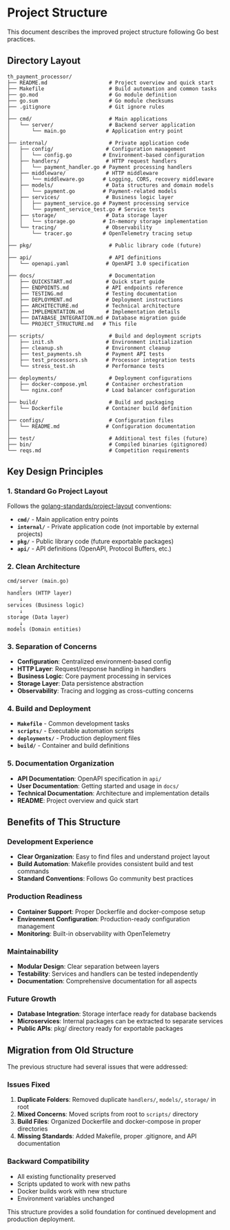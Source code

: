 # Project Structure

This document describes the improved project structure following Go best practices.

## Directory Layout

```
th_payment_processor/
├── README.md                    # Project overview and quick start
├── Makefile                     # Build automation and common tasks
├── go.mod                       # Go module definition
├── go.sum                       # Go module checksums
├── .gitignore                   # Git ignore rules
│
├── cmd/                         # Main applications
│   └── server/                  # Backend server application
│       └── main.go             # Application entry point
│
├── internal/                    # Private application code
│   ├── config/                 # Configuration management
│   │   └── config.go          # Environment-based configuration
│   ├── handlers/               # HTTP request handlers
│   │   └── payment_handler.go # Payment processing handlers
│   ├── middleware/             # HTTP middleware
│   │   └── middleware.go      # Logging, CORS, recovery middleware
│   ├── models/                 # Data structures and domain models
│   │   └── payment.go         # Payment-related models
│   ├── services/               # Business logic layer
│   │   ├── payment_service.go # Payment processing service
│   │   └── payment_service_test.go # Service tests
│   ├── storage/                # Data storage layer
│   │   └── storage.go         # In-memory storage implementation
│   └── tracing/                # Observability
│       └── tracer.go          # OpenTelemetry tracing setup
│
├── pkg/                         # Public library code (future)
│
├── api/                         # API definitions
│   └── openapi.yaml            # OpenAPI 3.0 specification
│
├── docs/                        # Documentation
│   ├── QUICKSTART.md           # Quick start guide
│   ├── ENDPOINTS.md            # API endpoints reference
│   ├── TESTING.md              # Testing documentation
│   ├── DEPLOYMENT.md           # Deployment instructions
│   ├── ARCHITECTURE.md         # Technical architecture
│   ├── IMPLEMENTATION.md       # Implementation details
│   ├── DATABASE_INTEGRATION.md # Database migration guide
│   └── PROJECT_STRUCTURE.md   # This file
│
├── scripts/                     # Build and deployment scripts
│   ├── init.sh                 # Environment initialization
│   ├── cleanup.sh              # Environment cleanup
│   ├── test_payments.sh        # Payment API tests
│   ├── test_processors.sh      # Processor integration tests
│   └── stress_test.sh          # Performance tests
│
├── deployments/                 # Deployment configurations
│   ├── docker-compose.yml      # Container orchestration
│   └── nginx.conf              # Load balancer configuration
│
├── build/                       # Build and packaging
│   └── Dockerfile              # Container build definition
│
├── configs/                     # Configuration files
│   └── README.md               # Configuration documentation
│
├── test/                        # Additional test files (future)
├── bin/                         # Compiled binaries (gitignored)
└── reqs.md                      # Competition requirements
```

## Key Design Principles

### 1. Standard Go Project Layout
Follows the [golang-standards/project-layout](https://github.com/golang-standards/project-layout) conventions:

- **`cmd/`** - Main application entry points
- **`internal/`** - Private application code (not importable by external projects)
- **`pkg/`** - Public library code (future exportable packages)
- **`api/`** - API definitions (OpenAPI, Protocol Buffers, etc.)

### 2. Clean Architecture
```
cmd/server (main.go)
    ↓
handlers (HTTP layer)
    ↓  
services (Business logic)
    ↓
storage (Data layer)
    ↓
models (Domain entities)
```

### 3. Separation of Concerns
- **Configuration**: Centralized environment-based config
- **HTTP Layer**: Request/response handling in handlers
- **Business Logic**: Core payment processing in services  
- **Storage Layer**: Data persistence abstraction
- **Observability**: Tracing and logging as cross-cutting concerns

### 4. Build and Deployment
- **`Makefile`** - Common development tasks
- **`scripts/`** - Executable automation scripts
- **`deployments/`** - Production deployment files
- **`build/`** - Container and build definitions

### 5. Documentation Organization
- **API Documentation**: OpenAPI specification in `api/`
- **User Documentation**: Getting started and usage in `docs/`
- **Technical Documentation**: Architecture and implementation details
- **README**: Project overview and quick start

## Benefits of This Structure

### Development Experience
- **Clear Organization**: Easy to find files and understand project layout
- **Build Automation**: Makefile provides consistent build and test commands
- **Standard Conventions**: Follows Go community best practices

### Production Readiness
- **Container Support**: Proper Dockerfile and docker-compose setup
- **Environment Configuration**: Production-ready configuration management
- **Monitoring**: Built-in observability with OpenTelemetry

### Maintainability
- **Modular Design**: Clear separation between layers
- **Testability**: Services and handlers can be tested independently
- **Documentation**: Comprehensive documentation for all aspects

### Future Growth
- **Database Integration**: Storage interface ready for database backends
- **Microservices**: Internal packages can be extracted to separate services
- **Public APIs**: pkg/ directory ready for exportable packages

## Migration from Old Structure

The previous structure had several issues that were addressed:

### Issues Fixed
1. **Duplicate Folders**: Removed duplicate `handlers/`, `models/`, `storage/` in root
2. **Mixed Concerns**: Moved scripts from root to `scripts/` directory
3. **Build Files**: Organized Dockerfile and docker-compose in proper directories
4. **Missing Standards**: Added Makefile, proper .gitignore, and API documentation

### Backward Compatibility
- All existing functionality preserved
- Scripts updated to work with new paths
- Docker builds work with new structure
- Environment variables unchanged

This structure provides a solid foundation for continued development and production deployment.